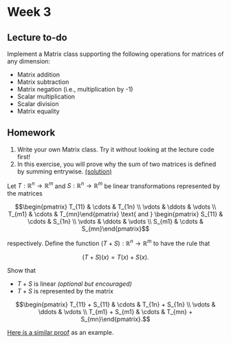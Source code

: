 # Week 3

## Lecture to-do
Implement a Matrix class supporting the following operations for matrices of any dimension:
* Matrix addition
* Matrix subtraction
* Matrix negation (i.e., multiplication by -1)
* Scalar multiplication
* Scalar division
* Matrix equality

## Homework
1. Write your own Matrix class. Try it without looking at the lecture code first!
2. In this exercise, you will prove why the sum of two matrices is defined by summing entrywise. [(solution)](week-3/homework/homework-solution.pdf)

Let $T:\mathbb{R}^n\to \mathbb{R}^m$ and $S:\mathbb{R}^n\to\mathbb{R}^m$ be linear transformations represented by the matrices
```math
\begin{pmatrix} T_{11} & \cdots & T_{1n} \\ \vdots & \ddots & \vdots \\ T_{m1} & \cdots & T_{mn}\end{pmatrix}
\text{ and }
\begin{pmatrix} S_{11} & \cdots & S_{1n} \\ \vdots & \ddots & \vdots \\ S_{m1} & \cdots & S_{mn}\end{pmatrix}
```
respectively. Define the function $(T + S):\mathbb{R}^n\to\mathbb{R}^m$ to have the rule that
```math
(T + S)(x) = T(x) + S(x).
```
Show that
* $T+S$ is linear *(optional but encouraged)*
* $T+S$ is represented by the matrix
```math
\begin{pmatrix} T_{11} + S_{11} & \cdots & T_{1n} + S_{1n} \\ \vdots & \ddots & \vdots \\ T_{m1} + S_{m1} & \cdots & T_{mn} + S_{mn}\end{pmatrix}.
```
[Here is a similar proof](https://github.com/rbxmath/Vector101/blob/main/week-3/lecture/homework-example.pdf) as an example.

